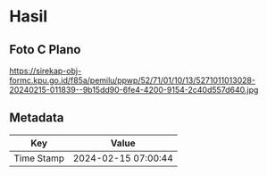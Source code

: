 # Hasil

## Foto C Plano

https://sirekap-obj-formc.kpu.go.id/f85a/pemilu/ppwp/52/71/01/10/13/5271011013028-20240215-011839--9b15dd90-6fe4-4200-9154-2c40d557d640.jpg


## Metadata

| Key        | Value               |
| ---------- | ------------------- |
| Time Stamp | 2024-02-15 07:00:44 |




